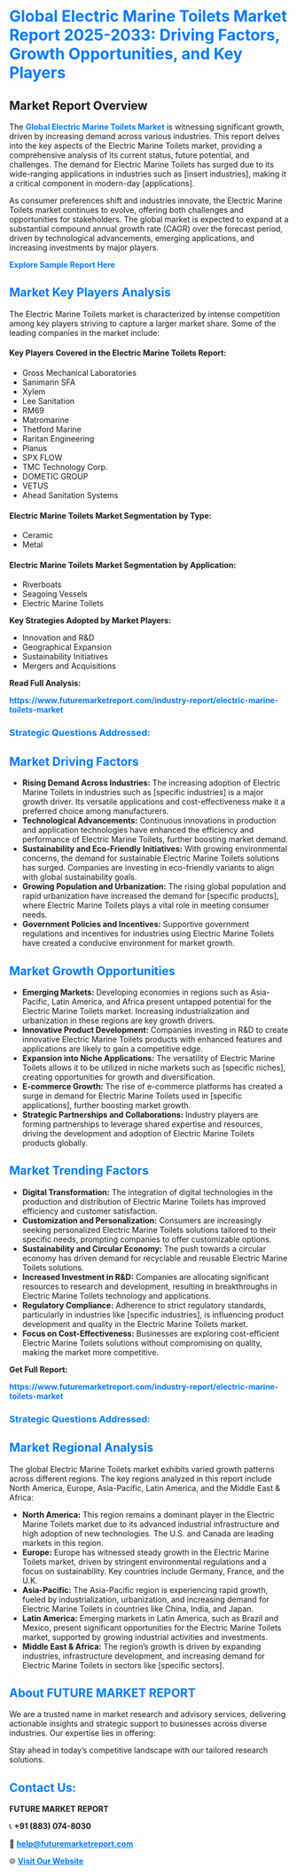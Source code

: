<h1 style="color: #007BFF;">Global Electric Marine Toilets Market Report 2025-2033: Driving Factors, Growth Opportunities, and Key Players</h1>

<section id="overview">
<h2>Market Report Overview</h2>
<p>The <a href="https://www.futuremarketreport.com/industry-report/electric-marine-toilets-market" style="color: #007BFF; text-decoration: none;"><strong>Global Electric Marine Toilets Market</strong></a> is witnessing significant growth, driven by increasing demand across various industries. This report delves into the key aspects of the Electric Marine Toilets market, providing a comprehensive analysis of its current status, future potential, and challenges. The demand for Electric Marine Toilets has surged due to its wide-ranging applications in industries such as [insert industries], making it a critical component in modern-day [applications].</p>
<p>As consumer preferences shift and industries innovate, the Electric Marine Toilets market continues to evolve, offering both challenges and opportunities for stakeholders. The global market is expected to expand at a substantial compound annual growth rate (CAGR) over the forecast period, driven by technological advancements, emerging applications, and increasing investments by major players.</p>
</section>

<section id="overview">
<p><a href="https://www.futuremarketreport.com/request-sample/reportId=128675" style="color: #007BFF; text-decoration: none;"><strong>Explore Sample Report Here</strong></a></p>
</section>

<section id="key-players">
<h2 style="color: #007BFF;">Market Key Players Analysis</h2>
<p>The Electric Marine Toilets market is characterized by intense competition among key players striving to capture a larger market share. Some of the leading companies in the market include:</p>
<h4>Key Players Covered in the Electric Marine Toilets Report:</h4>
<ul><li>Gross Mechanical Laboratories</li><li>Sanimarin SFA</li><li>Xylem</li><li>Lee Sanitation</li><li>RM69</li><li>Matromarine</li><li>Thetford Marine</li><li>Raritan Engineering</li><li>Planus</li><li>SPX FLOW</li><li>TMC Technology Corp.</li><li>DOMETIC GROUP</li><li>VETUS</li><li>Ahead Sanitation Systems</li></ul>
<h4>Electric Marine Toilets Market Segmentation by Type:</h4>
<ul><li>Ceramic</li><li>Metal</li></ul>

<h4>Electric Marine Toilets Market Segmentation by Application:</h4>
<ul><li>Riverboats</li><li>Seagoing Vessels</li><li>Electric Marine Toilets</li></ul>
<p><strong>Key Strategies Adopted by Market Players:</strong></p>
<ul>
<li>Innovation and R&D</li>
<li>Geographical Expansion</li>
<li>Sustainability Initiatives</li>
<li>Mergers and Acquisitions</li>
</ul>
</section>

<section>
<p><strong>Read Full Analysis: </strong></p><a href="https://www.futuremarketreport.com/industry-report/electric-marine-toilets-market" style="color: #007BFF; text-decoration: none;"><strong>https://www.futuremarketreport.com/industry-report/electric-marine-toilets-market</strong></a>
<h3 style="color: #007BFF;">Strategic Questions Addressed:</h3>
</section>

<section id="driving-factors">
<h2 style="color: #007BFF;">Market Driving Factors</h2>
<ul>
<li><strong>Rising Demand Across Industries:</strong> The increasing adoption of Electric Marine Toilets in industries such as [specific industries] is a major growth driver. Its versatile applications and cost-effectiveness make it a preferred choice among manufacturers.</li>
<li><strong>Technological Advancements:</strong> Continuous innovations in production and application technologies have enhanced the efficiency and performance of Electric Marine Toilets, further boosting market demand.</li>
<li><strong>Sustainability and Eco-Friendly Initiatives:</strong> With growing environmental concerns, the demand for sustainable Electric Marine Toilets solutions has surged. Companies are investing in eco-friendly variants to align with global sustainability goals.</li>
<li><strong>Growing Population and Urbanization:</strong> The rising global population and rapid urbanization have increased the demand for [specific products], where Electric Marine Toilets plays a vital role in meeting consumer needs.</li>
<li><strong>Government Policies and Incentives:</strong> Supportive government regulations and incentives for industries using Electric Marine Toilets have created a conducive environment for market growth.</li>
</ul>
</section>

<section id="growth-opportunities">
<h2 style="color: #007BFF;">Market Growth Opportunities</h2>
<ul>
<li><strong>Emerging Markets:</strong> Developing economies in regions such as Asia-Pacific, Latin America, and Africa present untapped potential for the Electric Marine Toilets market. Increasing industrialization and urbanization in these regions are key growth drivers.</li>
<li><strong>Innovative Product Development:</strong> Companies investing in R&D to create innovative Electric Marine Toilets products with enhanced features and applications are likely to gain a competitive edge.</li>
<li><strong>Expansion into Niche Applications:</strong> The versatility of Electric Marine Toilets allows it to be utilized in niche markets such as [specific niches], creating opportunities for growth and diversification.</li>
<li><strong>E-commerce Growth:</strong> The rise of e-commerce platforms has created a surge in demand for Electric Marine Toilets used in [specific applications], further boosting market growth.</li>
<li><strong>Strategic Partnerships and Collaborations:</strong> Industry players are forming partnerships to leverage shared expertise and resources, driving the development and adoption of Electric Marine Toilets products globally.</li>
</ul>
</section>

<section id="trending-factors">
<h2 style="color: #007BFF;">Market Trending Factors</h2>
<ul>
<li><strong>Digital Transformation:</strong> The integration of digital technologies in the production and distribution of Electric Marine Toilets has improved efficiency and customer satisfaction.</li>
<li><strong>Customization and Personalization:</strong> Consumers are increasingly seeking personalized Electric Marine Toilets solutions tailored to their specific needs, prompting companies to offer customizable options.</li>
<li><strong>Sustainability and Circular Economy:</strong> The push towards a circular economy has driven demand for recyclable and reusable Electric Marine Toilets solutions.</li>
<li><strong>Increased Investment in R&D:</strong> Companies are allocating significant resources to research and development, resulting in breakthroughs in Electric Marine Toilets technology and applications.</li>
<li><strong>Regulatory Compliance:</strong> Adherence to strict regulatory standards, particularly in industries like [specific industries], is influencing product development and quality in the Electric Marine Toilets market.</li>
<li><strong>Focus on Cost-Effectiveness:</strong> Businesses are exploring cost-efficient Electric Marine Toilets solutions without compromising on quality, making the market more competitive.</li>
</ul>
</section>

<section>
<p><strong>Get Full Report: </strong></p><a href="https://www.futuremarketreport.com/industry-report/electric-marine-toilets-market" style="color: #007BFF; text-decoration: none;"><strong>https://www.futuremarketreport.com/industry-report/electric-marine-toilets-market</strong></a>
<h3 style="color: #007BFF;">Strategic Questions Addressed:</h3>
</section>


<section id="regional-analysis">
<h2 style="color: #007BFF;">Market Regional Analysis</h2>
<p>The global Electric Marine Toilets market exhibits varied growth patterns across different regions. The key regions analyzed in this report include North America, Europe, Asia-Pacific, Latin America, and the Middle East & Africa:</p>
<ul>
<li><strong>North America:</strong> This region remains a dominant player in the Electric Marine Toilets market due to its advanced industrial infrastructure and high adoption of new technologies. The U.S. and Canada are leading markets in this region.</li>
<li><strong>Europe:</strong> Europe has witnessed steady growth in the Electric Marine Toilets market, driven by stringent environmental regulations and a focus on sustainability. Key countries include Germany, France, and the U.K.</li>
<li><strong>Asia-Pacific:</strong> The Asia-Pacific region is experiencing rapid growth, fueled by industrialization, urbanization, and increasing demand for Electric Marine Toilets in countries like China, India, and Japan.</li>
<li><strong>Latin America:</strong> Emerging markets in Latin America, such as Brazil and Mexico, present significant opportunities for the Electric Marine Toilets market, supported by growing industrial activities and investments.</li>
<li><strong>Middle East & Africa:</strong> The region’s growth is driven by expanding industries, infrastructure development, and increasing demand for Electric Marine Toilets in sectors like [specific sectors].</li>
</ul>
</section>

<footer>
<h2 style="color: #007BFF;">About FUTURE MARKET REPORT</h2>
<p>We are a trusted name in market research and advisory services, delivering actionable insights and strategic support to businesses across diverse industries. Our expertise lies in offering:</p>

<p>Stay ahead in today’s competitive landscape with our tailored research solutions.</p>

<h2 style="color: #007BFF;">Contact Us:</h2>
<p><strong>FUTURE MARKET REPORT</strong></p>
<p>📞 <strong>+91 (883) 074-8030</strong></p>
<p>📧 <strong><a href="mailto:help@futuremarketreport.com" style="color: #007BFF;">help@futuremarketreport.com</a></strong></p>
<p>🌐 <strong><a href="https://www.futuremarketreport.com/" style="color: #007BFF;">Visit Our Website</a></strong></p>
</footer>